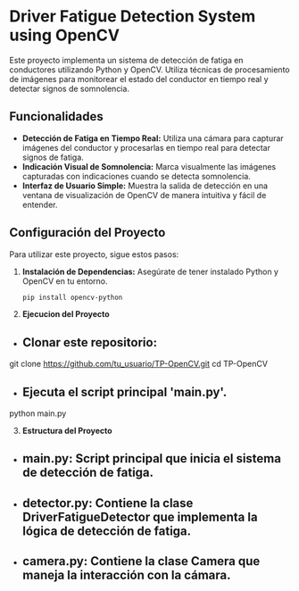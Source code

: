 # Driver Fatigue Detection System using OpenCV

Este proyecto implementa un sistema de detección de fatiga en conductores utilizando Python y OpenCV. Utiliza técnicas de procesamiento de imágenes para monitorear el estado del conductor en tiempo real y detectar signos de somnolencia.

## Funcionalidades

- **Detección de Fatiga en Tiempo Real:** Utiliza una cámara para capturar imágenes del conductor y procesarlas en tiempo real para detectar signos de fatiga.
- **Indicación Visual de Somnolencia:** Marca visualmente las imágenes capturadas con indicaciones cuando se detecta somnolencia.
- **Interfaz de Usuario Simple:** Muestra la salida de detección en una ventana de visualización de OpenCV de manera intuitiva y fácil de entender.

## Configuración del Proyecto

Para utilizar este proyecto, sigue estos pasos:

1. **Instalación de Dependencias:** Asegúrate de tener instalado Python y OpenCV en tu entorno.
   ```bash
   pip install opencv-python

2. **Ejecucion del Proyecto**
- ## Clonar este repositorio:
git clone https://github.com/tu_usuario/TP-OpenCV.git
cd TP-OpenCV
- ## Ejecuta el script principal 'main.py'.
python main.py

3. **Estructura del Proyecto**
- ## main.py: Script principal que inicia el sistema de detección de fatiga.
- ## detector.py: Contiene la clase DriverFatigueDetector que implementa la lógica de detección de fatiga.
- ## camera.py: Contiene la clase Camera que maneja la interacción con la cámara.




